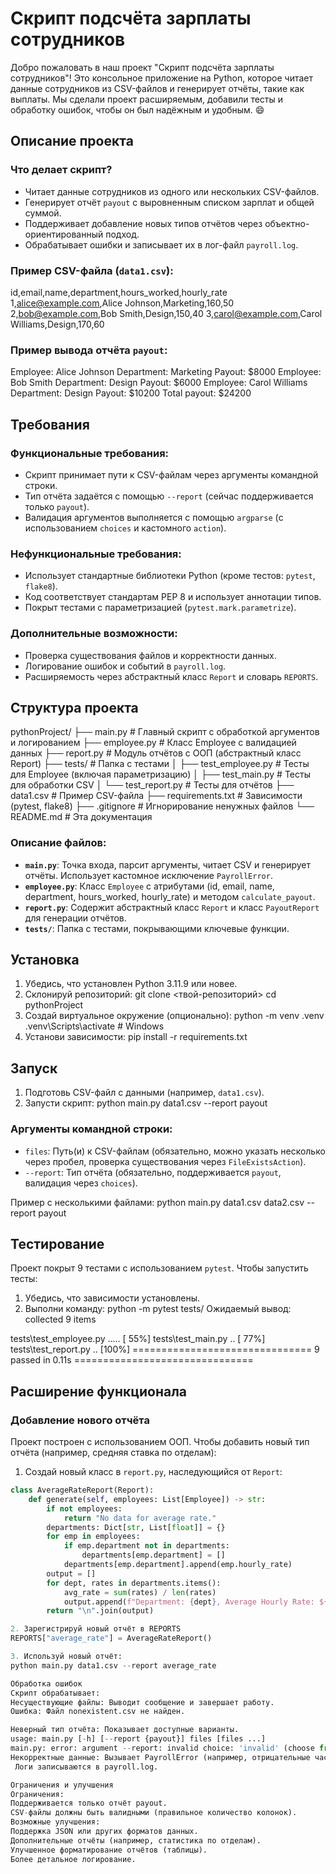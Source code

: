 # Скрипт подсчёта зарплаты сотрудников

Добро пожаловать в наш проект "Скрипт подсчёта зарплаты сотрудников"! Это консольное приложение на Python, которое читает данные сотрудников из CSV-файлов и генерирует отчёты, такие как выплаты. Мы сделали проект расширяемым, добавили тесты и обработку ошибок, чтобы он был надёжным и удобным. 😄

## Описание проекта

### Что делает скрипт?
- Читает данные сотрудников из одного или нескольких CSV-файлов.
- Генерирует отчёт `payout` с выровненным списком зарплат и общей суммой.
- Поддерживает добавление новых типов отчётов через объектно-ориентированный подход.
- Обрабатывает ошибки и записывает их в лог-файл `payroll.log`.

### Пример CSV-файла (`data1.csv`):
id,email,name,department,hours_worked,hourly_rate
1,alice@example.com,Alice Johnson,Marketing,160,50
2,bob@example.com,Bob Smith,Design,150,40
3,carol@example.com,Carol Williams,Design,170,60

### Пример вывода отчёта `payout`:
Employee: Alice Johnson    Department: Marketing    Payout: $8000
Employee: Bob Smith        Department: Design       Payout: $6000
Employee: Carol Williams   Department: Design       Payout: $10200
Total payout: $24200


## Требования

### Функциональные требования:
- Скрипт принимает пути к CSV-файлам через аргументы командной строки.
- Тип отчёта задаётся с помощью `--report` (сейчас поддерживается только `payout`).
- Валидация аргументов выполняется с помощью `argparse` (с использованием `choices` и кастомного `action`).

### Нефункциональные требования:
- Использует стандартные библиотеки Python (кроме тестов: `pytest`, `flake8`).
- Код соответствует стандартам PEP 8 и использует аннотации типов.
- Покрыт тестами с параметризацией (`pytest.mark.parametrize`).

### Дополнительные возможности:
- Проверка существования файлов и корректности данных.
- Логирование ошибок и событий в `payroll.log`.
- Расширяемость через абстрактный класс `Report` и словарь `REPORTS`.

## Структура проекта
pythonProject/
├── main.py               # Главный скрипт с обработкой аргументов и логированием
├── employee.py           # Класс Employee с валидацией данных
├── report.py             # Модуль отчётов с ООП (абстрактный класс Report)
├── tests/                # Папка с тестами
│   ├── test_employee.py  # Тесты для Employee (включая параметризацию)
│   ├── test_main.py      # Тесты для обработки CSV
│   └── test_report.py    # Тесты для отчётов
├── data1.csv             # Пример CSV-файла
├── requirements.txt      # Зависимости (pytest, flake8)
├── .gitignore            # Игнорирование ненужных файлов
└── README.md             # Эта документация

### Описание файлов:
- **`main.py`**: Точка входа, парсит аргументы, читает CSV и генерирует отчёты. Использует кастомное исключение `PayrollError`.
- **`employee.py`**: Класс `Employee` с атрибутами (id, email, name, department, hours_worked, hourly_rate) и методом `calculate_payout`.
- **`report.py`**: Содержит абстрактный класс `Report` и класс `PayoutReport` для генерации отчётов.
- **`tests/`**: Папка с тестами, покрывающими ключевые функции.

## Установка

1. Убедись, что установлен Python 3.11.9 или новее.
2. Склонируй репозиторий:
git clone <твой-репозиторий>
cd pythonProject
3. Создай виртуальное окружение (опционально):
python -m venv .venv
.venv\Scripts\activate  # Windows
4. Установи зависимости:
pip install -r requirements.txt

## Запуск

1. Подготовь CSV-файл с данными (например, `data1.csv`).
2. Запусти скрипт:
python main.py data1.csv --report payout


### Аргументы командной строки:
- `files`: Путь(и) к CSV-файлам (обязательно, можно указать несколько через пробел, проверка существования через `FileExistsAction`).
- `--report`: Тип отчёта (обязательно, поддерживается `payout`, валидация через `choices`).

Пример с несколькими файлами:
python main.py data1.csv data2.csv --report payout

## Тестирование

Проект покрыт 9 тестами с использованием `pytest`. Чтобы запустить тесты:
1. Убедись, что зависимости установлены.
2. Выполни команду:
python -m pytest tests/
Ожидаемый вывод:
collected 9 items

tests\test_employee.py .....                                                   [ 55%]
tests\test_main.py ..                                                          [ 77%]
tests\test_report.py ..                                                        [100%]
=============================== 9 passed in 0.11s ===============================


## Расширение функционала

### Добавление нового отчёта
Проект построен с использованием ООП. Чтобы добавить новый тип отчёта (например, средняя ставка по отделам):
1. Создай новый класс в `report.py`, наследующийся от `Report`:
```python
class AverageRateReport(Report):
    def generate(self, employees: List[Employee]) -> str:
        if not employees:
            return "No data for average rate."
        departments: Dict[str, List[float]] = {}
        for emp in employees:
            if emp.department not in departments:
                departments[emp.department] = []
            departments[emp.department].append(emp.hourly_rate)
        output = []
        for dept, rates in departments.items():
            avg_rate = sum(rates) / len(rates)
            output.append(f"Department: {dept}, Average Hourly Rate: ${avg_rate:.2f}")
        return "\n".join(output)

2. Зарегистрируй новый отчёт в REPORTS
REPORTS["average_rate"] = AverageRateReport()

3. Используй новый отчёт:
python main.py data1.csv --report average_rate

Обработка ошибок
Скрипт обрабатывает:
Несуществующие файлы: Выводит сообщение и завершает работу.
Ошибка: Файл nonexistent.csv не найден.

Неверный тип отчёта: Показывает доступные варианты.
usage: main.py [-h] [--report {payout}] files [files ...]
main.py: error: argument --report: invalid choice: 'invalid' (choose from 'payout')
Некорректные данные: Вызывает PayrollError (например, отрицательные часы или отсутствие полей).
 Логи записываются в payroll.log.

Ограничения и улучшения
Ограничения:
Поддерживается только отчёт payout.
CSV-файлы должны быть валидными (правильное количество колонок).
Возможные улучшения:
Поддержка JSON или других форматов данных.
Дополнительные отчёты (например, статистика по отделам).
Улучшенное форматирование отчётов (таблицы).
Более детальное логирование.
